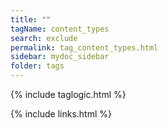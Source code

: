 ```yaml
---
title: ""
tagName: content_types
search: exclude
permalink: tag_content_types.html
sidebar: mydoc_sidebar
folder: tags
---
```

{% include taglogic.html %}

{% include links.html %}
